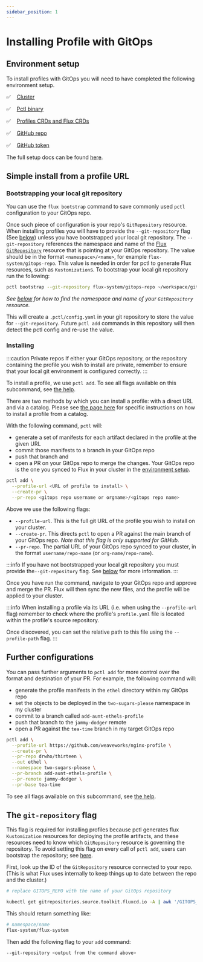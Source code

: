 ```yaml
---
sidebar_position: 1
---
```


# Installing Profile with GitOps

## Environment setup

To install profiles with GitOps you will need to have completed the following environment setup.

 :white_check_mark: &nbsp;&nbsp; [Cluster](/docs/tutorial-basics/setup#kubernetes-cluster)

 :white_check_mark: &nbsp;&nbsp; [Pctl binary](/docs/tutorial-basics/setup#pctl-the-profiles-cli)

 :white_check_mark: &nbsp;&nbsp; [Profiles CRDs and Flux CRDs](/docs/tutorial-basics/setup#profiles-crds-and-flux-crds)

 :white_check_mark: &nbsp;&nbsp; [GitHub repo](/docs/tutorial-basics/setup#a-github-repo-synced-to-flux)

 :white_check_mark: &nbsp;&nbsp; [GitHub token](/docs/tutorial-basics/setup#personal-access-token)

The full setup docs can be found [here](/docs/tutorial-basics/setup#prerequisites).

## Simple install from a profile URL


### Bootstrapping your local git repository
You can use the `flux bootstrap` command to save commonly used `pctl` configuration to your GitOps repo.

Once such piece of configuration is your repo's `GitRepository` resource.
When installing profiles you will have to provide the `--git-repository` flag (See [below](#the-git-repository-flag)) unless
you have bootstrapped your local git repository. The `--git-repository` references the namespace and name of the
[Flux `GitRepository`](https://fluxcd.io/docs/components/source/gitrepositories/)
resource that is pointing at your GitOps repository. The value should be in the format `<namespace>/<name>`, for example
`flux-system/gitops-repo`. This value is needed in order for pctl to generate Flux resources, such as `Kustomization`s.
To bootstrap your local git repository run the following:

```bash
pctl bootstrap --git-repository flux-system/gitops-repo ~/workspace/gitops-repo/
```

_See [below](#the-git-repository-flag) for how to find the namespace and name of your `GitRepository` resource._

 This will create a `.pctl/config.yaml` in your git repository to store the value for `--git-repository`. Future
`pctl add` commands in this repository will then detect the pctl config and re-use the value.

### Installing

:::caution Private repos
If either your GitOps repository, or the repository containing the profile you wish to install
are private, remember to ensure that your local git environment is configured correctly.
:::

To install a profile, we use `pctl add`. To see all flags available on this subcommand,
see [the help](/docs/pctl/pctl-add-cmd).

There are two methods by which you can install a profile: with a direct URL and via a catalog.
Please see [the page here](/docs/installer-docs/using-catalogs) for specific instructions on how to
install a profile from a catalog.

With the following command, `pctl` will:
- generate a set of manifests for each artifact declared in the profile at the given URL
- commit those manifests to a branch in your GitOps repo
- push that branch and
- open a PR on your GitOps repo to merge the changes.
Your GitOps repo is the one you synced to Flux in your cluster in the
[environment setup](/docs/tutorial-basics/setup#a-github-repo-synced-to-flux).

```bash
pctl add \
  --profile-url <URL of profile to install> \
  --create-pr \
  --pr-repo <gitops repo username or orgname>/<gitops repo name>
```

Above we use the following flags:
- `--profile-url`. This is the full git URL of the profile you wish to install on your cluster.
- `--create-pr`. This directs `pctl` to open a PR against the main branch of your GitOps repo.
  _Note that this flag is only supported for GitHub._
- `--pr-repo`. The partial URL of your GitOps repo synced to your cluster, in the format
  `username/repo-name` (or `org-name/repo-name`).

:::info
If you have not bootstrapped your local git repository you must provide the`--git-repository` flag.
See [below](#the-git-repository-flag)
for more information.
:::

Once you have run the command, navigate to your GitOps repo and approve and merge the PR.
Flux will then sync the new files, and the profile will be applied to your cluster.

:::info
When installing a profile via its URL (i.e. when using the `--profile-url` flag)
remember to check where the profile's `profile.yaml` file is located within
the profile's source repository.

Once discovered, you can set the relative path to this file using the `--profile-path` flag.
:::

## Further configurations

You can pass further arguments to `pctl add` for more control over the format
and destination of your PR. For example, the following command will:
- generate the profile manifests in the `ethel` directory within my GitOps repo
- set the objects to be deployed in the `two-sugars-please` namespace in my cluster
- commit to a branch called `add-aunt-ethels-profile`
- push that branch to the `jammy-dodger` remote
- open a PR against the `tea-time` branch in my target GitOps repo

```bash
pctl add \
  --profile-url https://github.com/weaveworks/nginx-profile \
  --create-pr \
  --pr-repo drwho/thirteen \
  --out ethel \
  --namespace two-sugars-please \
  --pr-branch add-aunt-ethels-profile \
  --pr-remote jammy-dodger \
  --pr-base tea-time
```

To see all flags available on this subcommand, see [the help](/docs/pctl/pctl-add-cmd).

## The `git-repository` flag

This flag is required for installing profiles because pctl generates flux `Kustomization` resources for
deploying the profile artifacts, and these resources need to know which `GitRepository` resource is governing the repository.
To avoid setting this flag on every call of `pctl add`, users can bootstrap the repository; see [here](#bootstrapping-your-local-git-repository).

First, look up the ID of the `GitRepository` resource connected to your repo. (This is
what Flux uses internally to keep things up to date between the repo and the cluster.)

```bash
# replace GITOPS_REPO with the name of your GitOps repository

kubectl get gitrepositories.source.toolkit.fluxcd.io -A | awk '/GITOPS_REPO/ {print $1"/"$2}'
```

This should return something like:

```bash
# namespace/name
flux-system/flux-system
```

Then add the following flag to your `add` command:

```sh
--git-repository <output from the command above>
```
